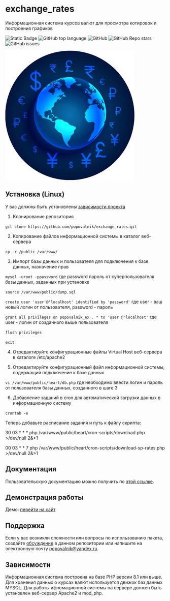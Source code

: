 # exchange_rates
Информационная система курсов валют для просмотра котировок и построения графиков <!-- описание репозитория -->
<!--Блок информации о репозитории в бейджах-->
![Static Badge](https://img.shields.io/badge/popovalnik-exchange_rates-exchange_rates)
![GitHub top language](https://img.shields.io/github/languages/top/popovalnik/exchange_rates)
![GitHub](https://img.shields.io/github/license/popovalnik/exchange_rates)
![GitHub Repo stars](https://img.shields.io/github/stars/popovalnik/exchange_rates)
![GitHub issues](https://img.shields.io/github/issues/popovalnik/exchange_rates)

![Logotype](./docs/logo.png)

<!--Установка-->
## Установка (Linux)

У вас должны быть установлены [зависимости проекта](https://github.com/popovalnik/exchange_rates#Зависимости)

1. Клонирование репозитория 

```git clone https://github.com/popovalnik/exchange_rates.git```

2. Копирование файлов информационной системы в каталог веб-сервера

```cp -r /public /var/www/```

3. Импорт базы данных и пользователя для подключения к базе данных, назначение прав

```mysql -uroot -ppassword``` где password пароль от суперпользователя базы данных, заданных при установке

```source /var/www/public/dump.sql```

```create user 'user'@'localhost' identified by 'password'``` где user - ваш новый логин от пользователя, password - пароль

```grant all privileges on popovalnik_ex . * to 'user'@'localhost'``` где user - логин от созданного выше пользователя

```flush privileges```

```exit```

4. Отредактируйте конфигурационные файлы Virtual Host веб-сервера в каталоге /etc/apache2

5. Отредактируйте конфигурационный файл информационной системы, содержащий подключение к базе данных

```vi /var/www/public/heart/db.php``` где необходимо ввести логин и пароль от пользователя базы данных, созданного в шаге 3

6. Добавление заданий в cron для автоматической загрузки данных в информационную систему

```crontab -e```

Теперь добавьте расписание задания и путь к файлу скрипта:

30 03 * * * php /var/www/public/heart/cron-scripts/download.php >/dev/null 2&>1

00 03 * * 7 php /var/www/public/heart/cron-scripts/download-sp-rates.php >/dev/null 2&>1

<!--Пользовательская документация-->
## Документация

Пользовательскую документацию можно получить по [этой ссылке](./docs/index.md).

## Демонстрация работы

Демо: [перейти на сайт](https://popovalnik.myjino.ru/)

<!--Поддержка-->
## Поддержка

Если у вас возникли сложности или вопросы по использованию пакета, создайте 
[обсуждение](https://github.com/popovalnik/exchange_rates/issues/new/choose) в данном репозитории или напишите на электронную почту <popovalnik@yandex.ru>.

<!--Зависимости-->
## Зависимости

Информационная система построена на базе PHP версии 8.1 или выше. 
Для хранения данных о курсах валют используется движок баз данных MYSQL.
Для работы ифномационной системы на сервере должен быть установлен веб-сервер Apache2 и mod_php.
